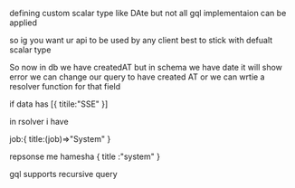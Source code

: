 defining custom scalar type like DAte but not all gql implementaion can be applied

so ig you want ur api to be used by any client best to stick with defualt scalar type


So now in db we have createdAT but in schema we have date it will show error
we can change our query to have created AT or we can  wrtie  a resolver function for that field

if data has [{
    titile:"SSE"
}]

in rsolver i have 

  job:{
    title:(job)=>"System"
  }

  repsonse me hamesha {
    title :"system"
  }


  gql supports recursive query 